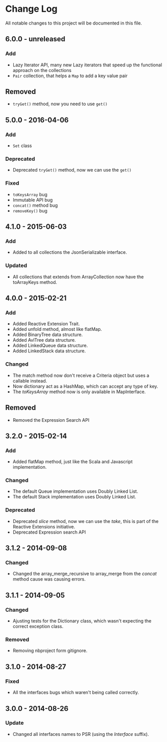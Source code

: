 # Change Log
All notable changes to this project will be documented in this file.

## 6.0.0 - unreleased

### Add
- Lazy Iterator API, many new Lazy iterators that speed up the functional approach on the collections
- `Pair` collection, that helps a `Map` to add a key value pair

## Removed
- `tryGet()` method, now you need to use `get()`

## 5.0.0 - 2016-04-06
### Add
- `Set` class

### Deprecated
- Deprecated `tryGet()` method, now we can use the `get()`

### Fixed
- `toKeysArray` bug
- Immutable API bug
- `concat()` method bug
- `removeKey()` bug

## 4.1.0 - 2015-06-03
### Add
- Added to all collections the JsonSerializable interface.

### Updated
- All collections that extends from ArrayCollection now have the toArrayKeys method.

## 4.0.0 - 2015-02-21
### Add
- Added Reactive Extension Trait.
- Added unfold method, almost like flatMap.
- Added BinaryTree data structure.
- Added AvlTree data structure.
- Added LinkedQueue data structure.
- Added LinkedStack data structure.

### Changed
- The match method now don't receive a Criteria object but uses a callable instead.
- Now dictionary act as a HashMap, which can accept any type of key.
- The *toKeysArray* method now is only available in MapInterface.

## Removed
- Removed the Expression Search API

## 3.2.0 - 2015-02-14
### Add
- Added flatMap method, just like the Scala and Javascript implementation.

### Changed
- The default Queue implementation uses Doubly Linked List.
- The default Stack implementation uses Doubly Linked List.

### Deprecated
- Deprecated *slice* method, now we can use the *take*, this is part of the Reactive Extensions initiative.
- Deprecated Expression search API

## 3.1.2 - 2014-09-08 
### Changed
- Changed the array_merge_recursive to array_merge from the *concat* method cause was causing errors.

## 3.1.1 - 2014-09-05
### Changed
- Ajusting tests for the Dictionary class, which wasn't expecting the correct exception class.

### Removed
- Removing nbproject form gitignore.

## 3.1.0 - 2014-08-27
### Fixed
- All the interfaces bugs which waren't being called correctly.

## 3.0.0 - 2014-08-26
### Update
- Changed all interfaces names to PSR (using the *Interface* suffix).
